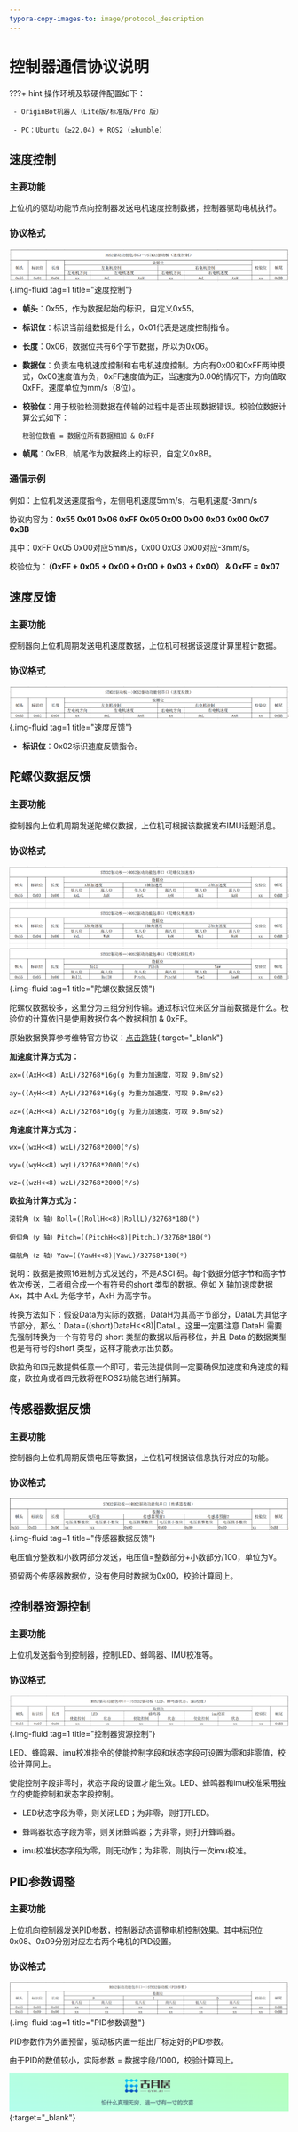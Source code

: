 ```yaml
---
typora-copy-images-to: image/protocol_description
---
```


# **控制器通信协议说明**

???+ hint
    操作环境及软硬件配置如下：
    
     - OriginBot机器人（Lite版/标准版/Pro 版）

     - PC：Ubuntu (≥22.04) + ROS2 (≥humble)





## **速度控制**



### **主要功能**

上位机的驱动功能节点向控制器发送电机速度控制数据，控制器驱动电机执行。



### **协议格式**

![image-20220831170224421](../assets/img/protocol_description/image-20220831170224421.png){.img-fluid tag=1 title="速度控制"}



- **帧头**：0x55，作为数据起始的标识，自定义0x55。

- **标识位**：标识当前组数据是什么，0x01代表是速度控制指令。

- **长度**：0x06，数据位共有6个字节数据，所以为0x06。

- **数据位**：负责左电机速度控制和右电机速度控制。方向有0x00和0xFF两种模式，0x00速度值为负，0xFF速度值为正，当速度为0.00的情况下，方向值取0xFF。速度单位为mm/s（8位）。

- **校验位**：用于校验检测数据在传输的过程中是否出现数据错误。校验位数据计算公式如下：
  
  ```
  校验位数值 = 数据位所有数据相加 & 0xFF
  ```

- **帧尾**：0xBB，帧尾作为数据终止的标识，自定义0xBB。

### **通信示例**

例如：上位机发送速度指令，左侧电机速度5mm/s，右电机速度-3mm/s

协议内容为：**0x55 0x01 0x06 0xFF 0x05 0x00 0x00 0x03 0x00 0x07 0xBB**

其中：0xFF 0x05 0x00对应5mm/s，0x00 0x03 0x00对应-3mm/s。

校验位为：**（0xFF + 0x05 + 0x00 + 0x00 + 0x03 + 0x00） & 0xFF = 0x07**



## **速度反馈**

### **主要功能**

控制器向上位机周期发送电机速度数据，上位机可根据该速度计算里程计数据。



### **协议格式**

![image-20220831171018549](../assets/img/protocol_description/image-20220831171018549.png){.img-fluid tag=1 title="速度反馈"}

- **标识位**：0x02标识速度反馈指令。
  
  

## **陀螺仪数据反馈**

### **主要功能**

控制器向上位机周期发送陀螺仪数据，上位机可根据该数据发布IMU话题消息。



### **协议格式**

![image-20220831171357555](../assets/img/protocol_description/image-20220831171357555.png){.img-fluid tag=1 title="陀螺仪数据反馈"}



陀螺仪数据较多，这里分为三组分别传输。通过标识位来区分当前数据是什么。校验位的计算依旧是使用数据位各个数据相加 & 0xFF。

原始数据换算参考维特官方协议：[点击跳转](https://wit-motion.yuque.com/books/share/29a9c291-ebf5-4f6f-83e3-4093832dce78/locehn){:target="_blank"}



**加速度计算方式为：**

```
ax=((AxH<<8)|AxL)/32768*16g(g 为重力加速度，可取 9.8m/s2) 

ay=((AyH<<8)|AyL)/32768*16g(g 为重力加速度，可取 9.8m/s2)

az=((AzH<<8)|AzL)/32768*16g(g 为重力加速度，可取 9.8m/s2)
```

**角速度计算方式为：**

```
wx=((wxH<<8)|wxL)/32768*2000(°/s) 

wy=((wyH<<8)|wyL)/32768*2000(°/s) 

wz=((wzH<<8)|wzL)/32768*2000(°/s) 
```

**欧拉角计算方式为：**

```
滚转角（x 轴）Roll=((RollH<<8)|RollL)/32768*180(°) 

俯仰角（y 轴）Pitch=((PitchH<<8)|PitchL)/32768*180(°) 

偏航角（z 轴）Yaw=((YawH<<8)|YawL)/32768*180(°)
```



说明：数据是按照16进制方式发送的，不是ASCII码。每个数据分低字节和高字节依次传送，二者组合成一个有符号的short 类型的数据。例如 X 轴加速度数据 Ax，其中 AxL 为低字节，AxH 为高字节。

转换方法如下：假设Data为实际的数据，DataH为其高字节部分，DataL为其低字节部分，那么：Data=((short)DataH<<8)|DataL。这里一定要注意 DataH 需要先强制转换为一个有符号的 short 类型的数据以后再移位，并且 Data 的数据类型也是有符号的short 类型，这样才能表示出负数。 

欧拉角和四元数提供任意一个即可，若无法提供则一定要确保加速度和角速度的精度，欧拉角或者四元数将在ROS2功能包进行解算。



## **传感器数据反馈**

### **主要功能**

控制器向上位机周期反馈电压等数据，上位机可根据该信息执行对应的功能。



### **协议格式**

![image-20220831171837413](../assets/img/protocol_description/image-20220831171837413.png){.img-fluid tag=1 title="传感器数据反馈"}

电压值分整数和小数两部分发送，电压值=整数部分+小数部分/100，单位为V。

预留两个传感器数据位，没有使用时数据为0x00，校验计算同上。



## **控制器资源控制**

### **主要功能**

上位机发送指令到控制器，控制LED、蜂鸣器、IMU校准等。



### **协议格式**

![image-20220831172001592](../assets/img/protocol_description/image-20220831172001592.png){.img-fluid tag=1 title="控制器资源控制"}

LED、蜂鸣器、imu校准指令的使能控制字段和状态字段可设置为零和非零值，校验计算同上。

使能控制字段非零时，状态字段的设置才能生效。LED、蜂鸣器和imu校准采用独立的使能控制和状态字段控制。

- LED状态字段为零，则关闭LED；为非零，则打开LED。

- 蜂鸣器状态字段为零，则关闭蜂鸣器；为非零，则打开蜂鸣器。

- imu校准状态字段为零，则无动作；为非零，则执行一次imu校准。
  
  

## **PID参数调整**

### **主要功能**

上位机向控制器发送PID参数，控制器动态调整电机控制效果。其中标识位0x08、0x09分别对应左右两个电机的PID设置。



### **协议格式**

![image-20220831172131388](../assets/img/protocol_description/image-20220831172131388.png){.img-fluid tag=1 title="PID参数调整"}

PID参数作为外置预留，驱动板内置一组出厂标定好的PID参数。

由于PID的数值较小，实际参数 = 数据字段/1000，校验计算同上。



[![图片1](../assets/img/footer.png)](https://www.guyuehome.com/){:target="_blank"}
